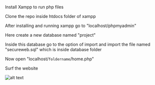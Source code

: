 Install Xampp to run php files

Clone the repo inside htdocs folder of xampp

After installing and running xampp go to "localhost/phpmyadmin"



Here create a new database named "project"

Inside this database go to the option of import and import the file named "secureweb.sql" which is inside database folder

Now open "localhost/`foldername`/home.php"

Surf the website 

![alt text](https://github.com/hritik289/SecureWeb/images/image.jpg?raw=true)
